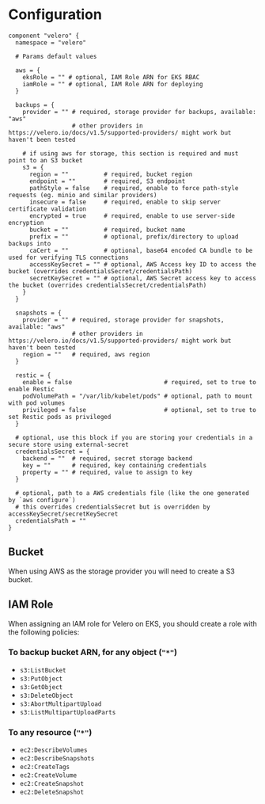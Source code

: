 # Configuration

```hcl
component "velero" {
  namespace = "velero"

  # Params default values

  aws = {
    eksRole = "" # optional, IAM Role ARN for EKS RBAC
    iamRole = "" # optional, IAM Role ARN for deploying
  }

  backups = {
    provider = "" # required, storage provider for backups, available: "aws"
                  # other providers in https://velero.io/docs/v1.5/supported-providers/ might work but haven't been tested

    # if using aws for storage, this section is required and must point to an S3 bucket
    s3 = {
      region = ""          # required, bucket region
      endpoint = ""        # required, S3 endpoint
      pathStyle = false    # required, enable to force path-style requests (eg. minio and similar providers)
      insecure = false     # required, enable to skip server certificate validation
      encrypted = true     # required, enable to use server-side encryption
      bucket = ""          # required, bucket name
      prefix = ""          # optional, prefix/directory to upload backups into
      caCert = ""          # optional, base64 encoded CA bundle to be used for verifying TLS connections
      accessKeySecret = "" # optional, AWS Access key ID to access the bucket (overrides credentialsSecret/credentialsPath)
      secretKeySecret = "" # optional, AWS Secret access key to access the bucket (overrides credentialsSecret/credentialsPath)
    }
  }

  snapshots = {
    provider = "" # required, storage provider for snapshots, available: "aws"
                  # other providers in https://velero.io/docs/v1.5/supported-providers/ might work but haven't been tested
    region = ""   # required, aws region
  }

  restic = {
    enable = false                          # required, set to true to enable Restic
    podVolumePath = "/var/lib/kubelet/pods" # optional, path to mount with pod volumes
    privileged = false                      # optional, set to true to set Restic pods as privileged
  }

  # optional, use this block if you are storing your credentials in a secure store using external-secret
  credentialsSecret = {
    backend = ""  # required, secret storage backend
    key = ""      # required, key containing credentials
    property = "" # required, value to assign to key
  }

  # optional, path to a AWS credentials file (like the one generated by `aws configure`)
  # this overrides credentialsSecret but is overridden by accessKeySecret/secretKeySecret
  credentialsPath = ""
}
```

## Bucket

When using AWS as the storage provider you will need to create a S3 bucket.

## IAM Role

When assigning an IAM role for Velero on EKS, you should create a role with the following policies:

### To backup bucket ARN, for any object (`"*"`)

- `s3:ListBucket`
- `s3:PutObject`
- `s3:GetObject`
- `s3:DeleteObject`
- `s3:AbortMultipartUpload`
- `s3:ListMultipartUploadParts`

### To any resource (`"*"`)

- `ec2:DescribeVolumes`
- `ec2:DescribeSnapshots`
- `ec2:CreateTags`
- `ec2:CreateVolume`
- `ec2:CreateSnapshot`
- `ec2:DeleteSnapshot`
